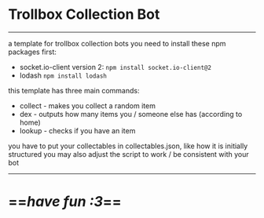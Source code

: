 # Trollbox Collection Bot
***
a template for trollbox collection bots
you need to install these npm packages first:
- socket.io-client version 2:
`npm install socket.io-client@2`
- lodash
`npm install lodash`

this template has three main commands:
- collect - makes you collect a random item
- dex - outputs how many items you / someone else has (according to home)
- lookup - checks if you have an item

you have to put your collectables in collectables.json, like how it is initially structured
you may also adjust the script to work / be consistent with your bot
***
# ==***have fun :3***==
